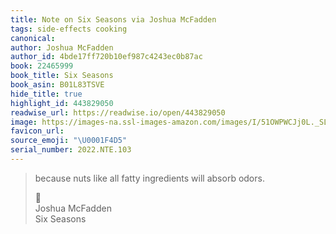 ```yaml
---
title: Note on Six Seasons via Joshua McFadden
tags: side-effects cooking
canonical:
author: Joshua McFadden
author_id: 4bde17ff720b10ef987c4243ec0b87ac
book: 22465999
book_title: Six Seasons
book_asin: B01L83TSVE
hide_title: true
highlight_id: 443829050
readwise_url: https://readwise.io/open/443829050
image: https://images-na.ssl-images-amazon.com/images/I/51OWPWCJj0L._SL200_.jpg
favicon_url:
source_emoji: "\U0001F4D5"
serial_number: 2022.NTE.103
---
```

> because nuts like all fatty ingredients will absorb odors.
> <div class="quoteback-footer"><div class="quoteback-avatar"><span class="mini-emoji"> 📕</span></div><div class="quoteback-metadata"><div class="metadata-inner"><span style="display:none">FROM:</span><div aria-label="Joshua McFadden" class="quoteback-author"> Joshua McFadden</div><div aria-label="Six Seasons" class="quoteback-title"> Six Seasons</div></div></div></div>